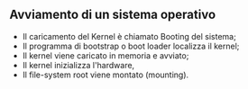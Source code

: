 ## Avviamento di un sistema operativo
- Il caricamento del Kernel è chiamato Booting del sistema;
- Il programma di bootstrap o boot loader localizza il kernel;
- Il kernel viene caricato in memoria e avviato;
- Il kernel inizializza l'hardware,
- Il file-system root viene montato (mounting).